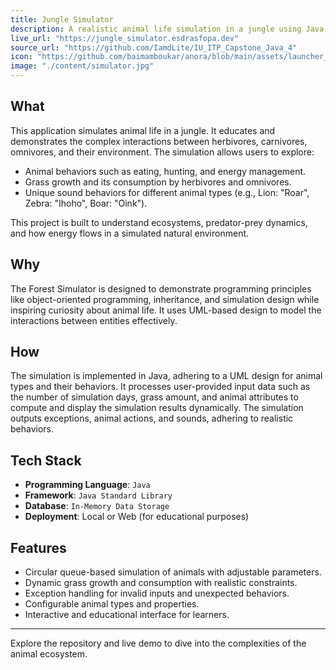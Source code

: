 ```yaml
---
title: Jungle Simulator
description: A realistic animal life simulation in a jungle using Java
live_url: "https://jungle_simulator.esdrasfopa.dev"
source_url: "https://github.com/IamdLite/IU_ITP_Capstone_Java_4"
icon: "https://github.com/baimamboukar/anora/blob/main/assets/launcher_icon.png?raw=true"
image: "./content/simulator.jpg"
---
```


## What

This application simulates animal life in a jungle. It educates and demonstrates the complex interactions between herbivores, carnivores, omnivores, and their environment. The simulation allows users to explore:
- Animal behaviors such as eating, hunting, and energy management.
- Grass growth and its consumption by herbivores and omnivores.
- Unique sound behaviors for different animal types (e.g., Lion: "Roar", Zebra: "Ihoho", Boar: "Oink").

This project is built to understand ecosystems, predator-prey dynamics, and how energy flows in a simulated natural environment.

## Why

The Forest Simulator is designed to demonstrate programming principles like object-oriented programming, inheritance, and simulation design while inspiring curiosity about animal life. It uses UML-based design to model the interactions between entities effectively.

## How

The simulation is implemented in Java, adhering to a UML design for animal types and their behaviors. It processes user-provided input data such as the number of simulation days, grass amount, and animal attributes to compute and display the simulation results dynamically. The simulation outputs exceptions, animal actions, and sounds, adhering to realistic behaviors.

## Tech Stack

- **Programming Language**: `Java`
- **Framework**: `Java Standard Library`
- **Database**: `In-Memory Data Storage`
- **Deployment**: Local or Web (for educational purposes)

## Features

- Circular queue-based simulation of animals with adjustable parameters.
- Dynamic grass growth and consumption with realistic constraints.
- Exception handling for invalid inputs and unexpected behaviors.
- Configurable animal types and properties.
- Interactive and educational interface for learners.

---

Explore the repository and live demo to dive into the complexities of the animal ecosystem.
